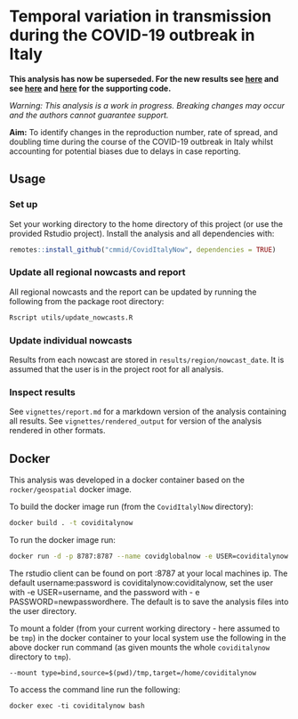 
# Temporal variation in transmission during the COVID-19 outbreak in Italy

**This analysis has now be superseded. For the new results see [here](https://epiforecasts.io/covid/posts/national/italy/) and see [here](https://github.com/epiforecasts/covid)  and [here](https://github.com/epiforecasts/EpiNow) for the supporting code.**

*Warning: This analysis is a work in progress. Breaking changes may occur and the authors cannot guarantee support.*

**Aim:** To identify changes in the reproduction number, rate of spread, and doubling time during the course of the COVID-19 outbreak in Italy whilst accounting for potential biases due to delays in case reporting.

## Usage

### Set up

Set your working directory to the home directory of this project (or use the provided Rstudio project). Install the analysis and all dependencies with: 

```r
remotes::install_github("cmmid/CovidItalyNow", dependencies = TRUE)
```

### Update all regional nowcasts and report

All regional nowcasts and the report can be updated by running the following from the package root directory:

```bash
Rscript utils/update_nowcasts.R
```

### Update individual nowcasts

Results from each nowcast are stored in `results/region/nowcast_date`. It is assumed that the user is in the project root for all analysis.

### Inspect results

See `vignettes/report.md` for a markdown version of the analysis containing all results. See `vignettes/rendered_output` for version of the analysis rendered in other formats.

## Docker

This analysis was developed in a docker container based on the `rocker/geospatial` docker image. 

To build the docker image run (from the `CovidItalylNow` directory):

```bash
docker build . -t coviditalynow
```

To run the docker image run:

```bash
docker run -d -p 8787:8787 --name covidglobalnow -e USER=coviditalynow -e PASSWORD=coviditalynow coviditalynow
```

The rstudio client can be found on port :8787 at your local machines ip. The default username:password is coviditalynow:coviditalynow, set the user with -e USER=username, and the password with - e PASSWORD=newpasswordhere. The default is to save the analysis files into the user directory.

To mount a folder (from your current working directory - here assumed to be `tmp`) in the docker container to your local system use the following in the above docker run command (as given mounts the whole `coviditalynow` directory to `tmp`).

```{bash, eval = FALSE}
--mount type=bind,source=$(pwd)/tmp,target=/home/coviditalynow 
```

To access the command line run the following:

```{bash, eval = FALSE}
docker exec -ti coviditalynow bash
```
